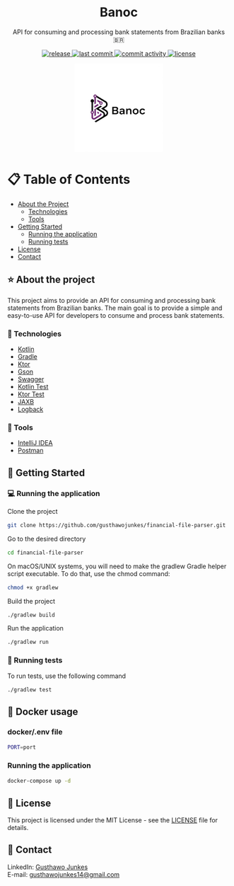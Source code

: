 <div align="center">

<h1>Banoc</h1>
<p>
    API for consuming and processing bank statements from Brazilian banks  🇧🇷
</p>

<p>
  <a href="https://img.shields.io/github/last-commit/gusthawojunkes/financial-file-parser">
    <img src="https://img.shields.io/github/v/release/gusthawojunkes/financial-file-parser" alt="release" />
  </a>
  <a href="https://img.shields.io/github/last-commit/gusthawojunkes/financial-file-parser">
    <img src="https://img.shields.io/github/last-commit/gusthawojunkes/financial-file-parser" alt="last commit" />
  </a>
  <a href="https://github.com/gusthawojunkes/financial-file-parser/issues/">
    <img src="https://img.shields.io/github/commit-activity/m/gusthawojunkes/financial-file-parser" alt="commit activity" />
  </a>
  <a href="https://github.com/gusthawojunkes/financial-file-parser/blob/master/LICENSE">
    <img src="https://img.shields.io/github/license/gusthawojunkes/financial-file-parser.svg" alt="license" />
  </a>
</p>

<img src="assets/logo.png" alt="logo" width="200" height="auto" />

</div>

# :clipboard: Table of Contents

- [About the Project](#star-about-the-project)
    * [Technologies](#microscope-technologies)
    * [Tools](#wrench-tools)
- [Getting Started](#beginner-getting-started)
  * [Running the application](#computer-running-the-application)
  * [Running tests](#test_tube-running-tests)
- [License](#page_with_curl-license)
- [Contact](#handshake-contact)

## :star: About the project
This project aims to provide an API for consuming and processing bank statements from Brazilian banks. The main goal is to provide a simple and easy-to-use API for developers to consume and process bank statements.

### :microscope: Technologies
- [Kotlin](https://kotlinlang.org/)
- [Gradle](https://gradle.org/)
- [Ktor](https://ktor.io/)
- [Gson](https://github.com/google/gson)
- [Swagger](https://swagger.io/)
- [Kotlin Test](https://kotlinlang.org/api/latest/kotlin.test/)
- [Ktor Test](https://ktor.io/docs/server-testing.html)
- [JAXB](https://javaee.github.io/jaxb-v2/)
- [Logback](https://logback.qos.ch/)
### :wrench: Tools
- [IntelliJ IDEA](https://www.jetbrains.com/idea/)
- [Postman](https://www.postman.com/)



## :beginner: Getting Started

### :computer: Running the application
Clone the project
```bash
git clone https://github.com/gusthawojunkes/financial-file-parser.git
```
Go to the desired directory
```bash
cd financial-file-parser
```
On macOS/UNIX systems, you will need to make the gradlew Gradle helper script executable. To do that, use the chmod command:
```bash
chmod +x gradlew
```
Build the project
```bash
./gradlew build
```
Run the application
```bash
./gradlew run
```

### :test_tube: Running tests
To run tests, use the following command
```bash
./gradlew test
```

## :whale: Docker usage
### docker/.env file
```bash
PORT=port
```
### Running the application
```bash
docker-compose up -d
```

<!--
## Contributing
Incoming...
-->

## :page_with_curl: License

This project is licensed under the MIT License - see the [LICENSE](LICENSE) file for details.

## :handshake: Contact
LinkedIn: [Gusthawo Junkes](https://www.linkedin.com/in/gusthawojunkes/)
<br />
E-mail: [gusthawojunkes14@gmail.com](gusthawojunkes14@gmail.com)
